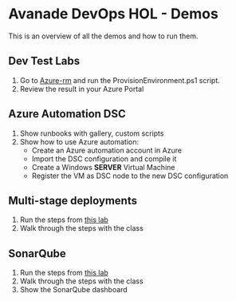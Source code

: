 # Avanade DevOps HOL - Demos
This is an overview of all the demos and how to run them.

## Dev Test Labs
1. Go to [Azure-rm](../azure-rm) and run the ProvisionEnvironment.ps1 script.
1. Review the result in your Azure Portal

## Azure Automation DSC
1. Show runbooks with gallery, custom scripts
1. Show how to use Azure automation:
    - Create an Azure automation account in Azure
    - Import the DSC configuration and compile it
    - Create a Windows **SERVER** Virtual Machine
    - Register the VM as DSC node to the new DSC configuration

## Multi-stage deployments
1. Run the steps from [this lab](../multi-stage-deployments/README.md)
1. Walk through the steps with the class

## SonarQube
1. Run the steps from [this lab](../sonarqube/README.md)
1. Walk through the steps with the class
1. Show the SonarQube dashboard
